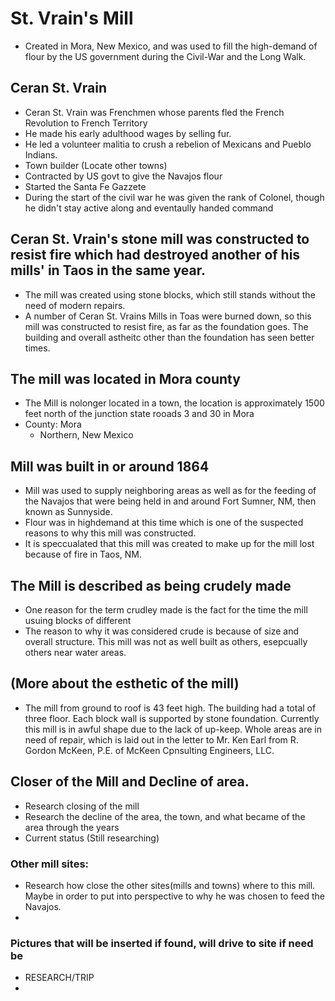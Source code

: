 # St. Vrain's Mill
- Created in Mora, New Mexico, and was used to fill the high-demand of flour by the US government during the Civil-War and the Long Walk. 

## Ceran St. Vrain
- Ceran St. Vrain was Frenchmen whose parents fled the French Revolution to French Territory 
- He made his early adulthood wages by selling fur. 
- He led a volunteer malitia to crush a rebelion of Mexicans and Pueblo Indians. 
- Town builder (Locate other towns)
- Contracted by US govt to give the Navajos flour
- Started the Santa Fe Gazzete 
- During the start of the civil war he was given the rank of Colonel, though he didn't stay active along and eventaully handed command


## Ceran St. Vrain's stone mill was constructed to resist fire which had destroyed another of his mills' in Taos in the same year.
- The mill was created using stone blocks, which still stands without the need of modern repairs. 
- A number of Ceran St. Vrains Mills in Toas were burned down, so this mill was constructed to resist fire, 
  as far as the foundation goes. The building and overall astheitc other than the foundation has seen better times. 

## The mill was located in Mora county
- The Mill is nolonger located in a town, the location is approximately 1500 feet north of the junction state
  rooads 3 and 30 in Mora
- County: Mora
    - Northern, New Mexico
## Mill was built in or around 1864
 - Mill was used to supply neighboring areas as well as for the feeding of the Navajos that were being held in and around Fort Sumner, NM, then known as Sunnyside.   
 - Flour was in highdemand at this time which is one of the suspected reasons to why this mill was constructed. 
 - It is speccualated that this mill was created to make up for the mill lost because of fire in Taos, NM. 

## The Mill is described as being crudely made
- One reason for the term crudley made is the fact for the time the mill usuing blocks of different 
- The reason to why it was considered crude is because of size and overall structure. This mill was not as well built as others, esepcually others near water areas. 

## (More about the esthetic of the mill)
- The mill from ground to roof is 43 feet high. The building had a total of three floor. Each block wall is supported by stone
  foundation. 
  Currently this mill is in awful shape due to the lack of up-keep. Whole areas are in need of repair, which is 
  laid out in the letter to Mr. Ken Earl from R. Gordon McKeen, P.E. of McKeen Cpnsulting Engineers, LLC.  

## Closer of the Mill and Decline of area.
- Research closing of the mill
- Research the decline of the area, the town, and what became of the area through the years
- Current status
(Still researching)

### Other mill sites:
- Research how close the other sites(mills and towns) where to this mill. Maybe in order to put into perspective to why he was chosen to feed the Navajos.
-

### Pictures that will be inserted if found, will drive to site if need be
- RESEARCH/TRIP
-
